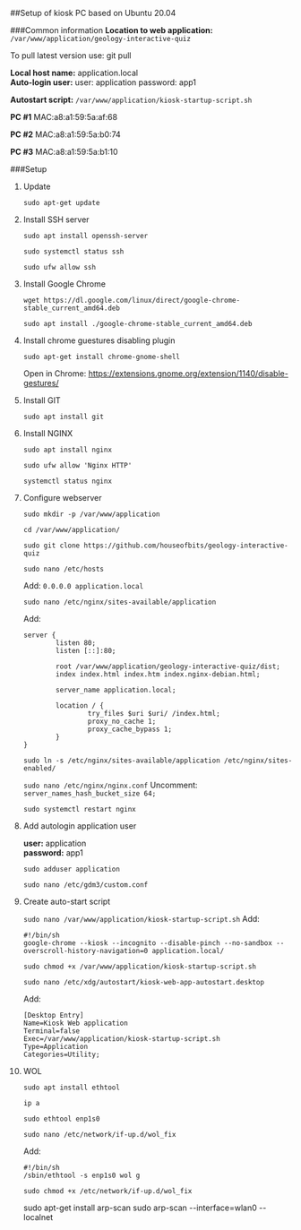 ##Setup of kiosk PC based on Ubuntu 20.04

###Common information
**Location to web application:**    
```/var/www/application/geology-interactive-quiz```
    
To pull latest version use: git pull

**Local host name:** application.local   
**Auto-login user:**
user: application
password: app1

**Autostart script:** 
```/var/www/application/kiosk-startup-script.sh```

**PC #1**
MAC:a8:a1:59:5a:af:68

**PC #2**
MAC:a8:a1:59:5a:b0:74

**PC #3**
MAC:a8:a1:59:5a:b1:10


###Setup

1) Update

    ```sudo apt-get update```

2) Install SSH server

    ```sudo apt install openssh-server```

    ```sudo systemctl status ssh```

    ```sudo ufw allow ssh```

3) Install Google Chrome

    ```wget https://dl.google.com/linux/direct/google-chrome-stable_current_amd64.deb```

    ```sudo apt install ./google-chrome-stable_current_amd64.deb```

4) Install chrome guestures disabling plugin

    ```sudo apt-get install chrome-gnome-shell```

    Open in Chrome: https://extensions.gnome.org/extension/1140/disable-gestures/

5) Install GIT

    ```sudo apt install git```

6) Install NGINX

    ```sudo apt install nginx```

    ```sudo ufw allow 'Nginx HTTP'```

    ```systemctl status nginx```

7) Configure webserver

    ```sudo mkdir -p /var/www/application```

    ```cd /var/www/application/```

    ```sudo git clone https://github.com/houseofbits/geology-interactive-quiz```

    ```sudo nano /etc/hosts```
    
    Add:
    ```0.0.0.0 application.local```

    ```sudo nano /etc/nginx/sites-available/application```
    
    Add:
    ```
    server {
            listen 80;
            listen [::]:80;
    
            root /var/www/application/geology-interactive-quiz/dist;
            index index.html index.htm index.nginx-debian.html;
    
            server_name application.local;
    
            location / {
                    try_files $uri $uri/ /index.html;
                    proxy_no_cache 1;
                    proxy_cache_bypass 1;                 
            }
    }    
    ```
   
    ```sudo ln -s /etc/nginx/sites-available/application /etc/nginx/sites-enabled/```

    ```sudo nano /etc/nginx/nginx.conf```
        Uncomment: ```server_names_hash_bucket_size 64;```

    ```sudo systemctl restart nginx```

8) Add autologin application user

    **user:** application    
    **password:** app1

    ```sudo adduser application```

    ```sudo nano /etc/gdm3/custom.conf```

9) Create auto-start script

    ```sudo nano /var/www/application/kiosk-startup-script.sh```
    Add:      
    ```
    #!/bin/sh
    google-chrome --kiosk --incognito --disable-pinch --no-sandbox --overscroll-history-navigation=0 application.local/
    ```
   
    ```sudo chmod +x /var/www/application/kiosk-startup-script.sh```

    ```sudo nano /etc/xdg/autostart/kiosk-web-app-autostart.desktop```
    
    Add:
    ``` 
    [Desktop Entry]
    Name=Kiosk Web application
    Terminal=false
    Exec=/var/www/application/kiosk-startup-script.sh
    Type=Application
    Categories=Utility;
    ```

10) WOL
    
    ```sudo apt install ethtool```
    
    ```ip a```
    
    ```sudo ethtool enp1s0```
    
    ```sudo nano /etc/network/if-up.d/wol_fix```
    
    Add: 
    ```
    #!/bin/sh
    /sbin/ethtool -s enp1s0 wol g
    ```
    
    ```sudo chmod +x /etc/network/if-up.d/wol_fix```







    sudo apt-get install arp-scan
    sudo arp-scan --interface=wlan0 --localnet
